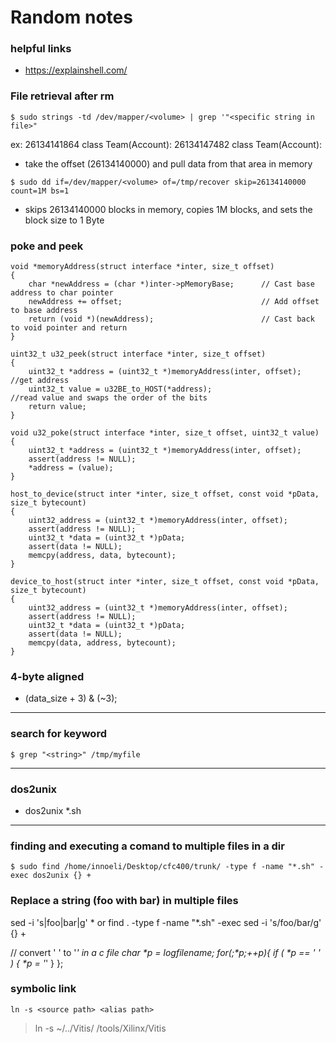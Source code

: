 # Random notes
### helpful links
- https://explainshell.com/
### File retrieval after rm
```
$ sudo strings -td /dev/mapper/<volume> | grep '"<specific string in file>"
```
ex: 
26134141864 class Team(Account):
26134147482 class Team(Account):
- take the offset (26134140000) and pull data from that area in memory
```
$ sudo dd if=/dev/mapper/<volume> of=/tmp/recover skip=26134140000 count=1M bs=1
```
- skips 26134140000 blocks in memory, copies 1M blocks, and sets the block size to 1 Byte


### poke and peek
```
void *memoryAddress(struct interface *inter, size_t offset)
{
    char *newAddress = (char *)inter->pMemoryBase;      // Cast base address to char pointer
    newAddress += offset;                               // Add offset to base address
    return (void *)(newAddress);                        // Cast back to void pointer and return
}

uint32_t u32_peek(struct interface *inter, size_t offset)
{
    uint32_t *address = (uint32_t *)memoryAddress(inter, offset);      //get address
    uint32_t value = u32BE_to_HOST(*address);                               //read value and swaps the order of the bits
    return value;
}

void u32_poke(struct interface *inter, size_t offset, uint32_t value)
{
    uint32_t *address = (uint32_t *)memoryAddress(inter, offset);
    assert(address != NULL);
    *address = (value);
}

host_to_device(struct inter *inter, size_t offset, const void *pData, size_t bytecount)
{
    uint32_address = (uint32_t *)memoryAddress(inter, offset);
    assert(address != NULL);
    uint32_t *data = (uint32_t *)pData;
    assert(data != NULL);
    memcpy(address, data, bytecount);
}

device_to_host(struct inter *inter, size_t offset, const void *pData, size_t bytecount)
{
    uint32_address = (uint32_t *)memoryAddress(inter, offset);
    assert(address != NULL);
    uint32_t *data = (uint32_t *)pData;
    assert(data != NULL);
    memcpy(data, address, bytecount);
}
```

### 4-byte aligned
- (data_size + 3) & (~3);
---
### search for keyword
```
$ grep "<string>" /tmp/myfile
```
---
### dos2unix
- dos2unix *.sh
---

### finding and executing a comand to multiple files in a dir
```
$ sudo find /home/innoeli/Desktop/cfc400/trunk/ -type f -name "*.sh" -exec dos2unix {} +
```
### Replace a string (foo with bar) in multiple files
sed -i 's|foo|bar|g' *
or 
find . -type f -name "*.sh" -exec sed -i 's/foo/bar/g' {} +

// convert ' ' to '_' in a c file
char *p = logfilename;
for(;*p;++p){ if ( *p == ' ' ) { *p = '_' } };

### symbolic link
```
ln -s <source path> <alias path>
```
 > ln -s ~/../Vitis/ /tools/Xilinx/Vitis
